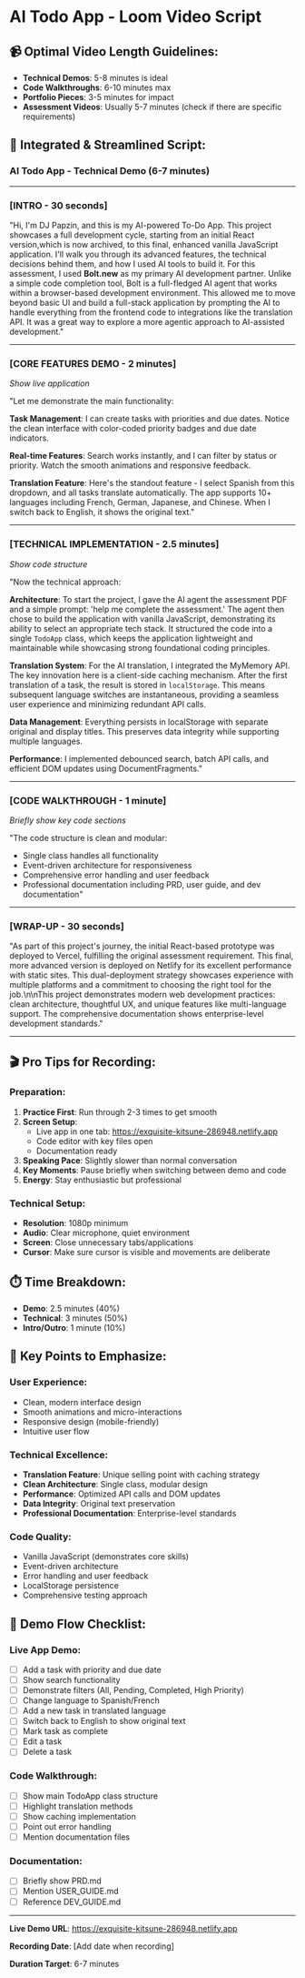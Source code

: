 # AI Todo App - Loom Video Script

## 📹 Optimal Video Length Guidelines:
- **Technical Demos**: 5-8 minutes is ideal
- **Code Walkthroughs**: 6-10 minutes max
- **Portfolio Pieces**: 3-5 minutes for impact
- **Assessment Videos**: Usually 5-7 minutes (check if there are specific requirements)

## 🎯 Integrated & Streamlined Script:

### **AI Todo App - Technical Demo (6-7 minutes)**

---

### **[INTRO - 30 seconds]**
"Hi, I'm DJ Papzin, and this is my AI-powered To-Do App. This project showcases a full development cycle, starting from an initial React version,which is now archived, to this final, enhanced vanilla JavaScript application. I'll walk you through its advanced features, the technical decisions behind them, and how I used AI tools to build it. For this assessment, I used **Bolt.new** as my primary AI development partner. Unlike a simple code completion tool, Bolt is a full-fledged AI agent that works within a browser-based development environment. This allowed me to move beyond basic UI and build a full-stack application by prompting the AI to handle everything from the frontend code to integrations like the translation API. It was a great way to explore a more agentic approach to AI-assisted development."

---

### **[CORE FEATURES DEMO - 2 minutes]**
*Show live application*

"Let me demonstrate the main functionality:

**Task Management**: I can create tasks with priorities and due dates. Notice the clean interface with color-coded priority badges and due date indicators.

**Real-time Features**: Search works instantly, and I can filter by status or priority. Watch the smooth animations and responsive feedback.

**Translation Feature**: Here's the standout feature - I select Spanish from this dropdown, and all tasks translate automatically. The app supports 10+ languages including French, German, Japanese, and Chinese. When I switch back to English, it shows the original text."

---

### **[TECHNICAL IMPLEMENTATION - 2.5 minutes]**
*Show code structure*

"Now the technical approach:

**Architecture**: To start the project, I gave the AI agent the assessment PDF and a simple prompt: 'help me complete the assessment.' The agent then chose to build the application with vanilla JavaScript, demonstrating its ability to select an appropriate tech stack. It structured the code into a single `TodoApp` class, which keeps the application lightweight and maintainable while showcasing strong foundational coding principles.

**Translation System**: For the AI translation, I integrated the MyMemory API. The key innovation here is a client-side caching mechanism. After the first translation of a task, the result is stored in `localStorage`. This means subsequent language switches are instantaneous, providing a seamless user experience and minimizing redundant API calls.

**Data Management**: Everything persists in localStorage with separate original and display titles. This preserves data integrity while supporting multiple languages.

**Performance**: I implemented debounced search, batch API calls, and efficient DOM updates using DocumentFragments."

---

### **[CODE WALKTHROUGH - 1 minute]**
*Briefly show key code sections*

"The code structure is clean and modular:
- Single class handles all functionality
- Event-driven architecture for responsiveness  
- Comprehensive error handling and user feedback
- Professional documentation including PRD, user guide, and dev documentation"

---

### **[WRAP-UP - 30 seconds]**
"As part of this project's journey, the initial React-based prototype was deployed to Vercel, fulfilling the original assessment requirement. This final, more advanced version is deployed on Netlify for its excellent performance with static sites. This dual-deployment strategy showcases experience with multiple platforms and a commitment to choosing the right tool for the job.\n\nThis project demonstrates modern web development practices: clean architecture, thoughtful UX, and unique features like multi-language support. The comprehensive documentation shows enterprise-level development standards."

---

## 🎬 Pro Tips for Recording:

### Preparation:
1. **Practice First**: Run through 2-3 times to get smooth
2. **Screen Setup**: 
   - Live app in one tab: https://exquisite-kitsune-286948.netlify.app
   - Code editor with key files open
   - Documentation ready
3. **Speaking Pace**: Slightly slower than normal conversation
4. **Key Moments**: Pause briefly when switching between demo and code
5. **Energy**: Stay enthusiastic but professional

### Technical Setup:
- **Resolution**: 1080p minimum
- **Audio**: Clear microphone, quiet environment
- **Screen**: Close unnecessary tabs/applications
- **Cursor**: Make sure cursor is visible and movements are deliberate

## ⏱️ Time Breakdown:
- **Demo**: 2.5 minutes (40%)
- **Technical**: 3 minutes (50%) 
- **Intro/Outro**: 1 minute (10%)

## 🎯 Key Points to Emphasize:

### User Experience:
- Clean, modern interface design
- Smooth animations and micro-interactions
- Responsive design (mobile-friendly)
- Intuitive user flow

### Technical Excellence:
- **Translation Feature**: Unique selling point with caching strategy
- **Clean Architecture**: Single class, modular design
- **Performance**: Optimized API calls and DOM updates
- **Data Integrity**: Original text preservation
- **Professional Documentation**: Enterprise-level standards

### Code Quality:
- Vanilla JavaScript (demonstrates core skills)
- Event-driven architecture
- Error handling and user feedback
- LocalStorage persistence
- Comprehensive testing approach

## 📝 Demo Flow Checklist:

### Live App Demo:
- [ ] Add a task with priority and due date
- [ ] Show search functionality
- [ ] Demonstrate filters (All, Pending, Completed, High Priority)
- [ ] Change language to Spanish/French
- [ ] Add a new task in translated language
- [ ] Switch back to English to show original text
- [ ] Mark task as complete
- [ ] Edit a task
- [ ] Delete a task

### Code Walkthrough:
- [ ] Show main TodoApp class structure
- [ ] Highlight translation methods
- [ ] Show caching implementation
- [ ] Point out error handling
- [ ] Mention documentation files

### Documentation:
- [ ] Briefly show PRD.md
- [ ] Mention USER_GUIDE.md
- [ ] Reference DEV_GUIDE.md

---

**Live Demo URL**: https://exquisite-kitsune-286948.netlify.app

**Recording Date**: [Add date when recording]

**Duration Target**: 6-7 minutes